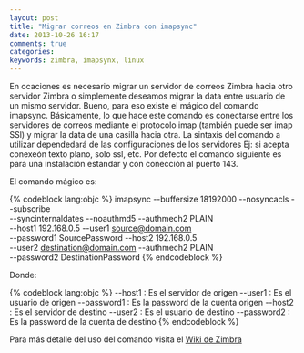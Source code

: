 ```yaml
---
layout: post
title: "Migrar correos en Zimbra con imapsync"
date: 2013-10-26 16:17
comments: true
categories: 
keywords: zimbra, imapsynx, linux
---
```


En ocaciones es necesario migrar un servidor de correos Zimbra hacia otro servidor Zimbra o simplemente deseamos migrar la data entre usuario de un mismo servidor. Bueno, para eso existe el mágico del comando imapsync. Básicamente, lo que hace este comando es conectarse entre los servidores de correos mediante el protocolo imap (también puede ser imap SSl) y migrar la data de una casilla hacia otra.
La sintaxis del comando a utilizar dependedará de las configuraciones de los servidores Ej: si acepta conexeón texto plano, solo ssl, etc. Por defecto el comando siguiente es para una instalación estandar y con conección al puerto 143.

El comando mágico es:

{% codeblock lang:objc %}
imapsync --buffersize 18192000 --nosyncacls --subscribe \
--syncinternaldates --noauthmd5 --authmech2 PLAIN \
--host1 192.168.0.5 --user1 source@domain.com \
--password1 SourcePassword --host2 192.168.0.5 \
--user2 destination@domain.com --authmech2 PLAIN \
--password2 DestinationPassword
{% endcodeblock %}

Donde:

{% codeblock lang:objc %}
--host1 : Es el servidor de origen
--user1 : Es el usuario de origen
--password1 : Es la password de la cuenta origen
--host2 : Es el servidor de destino
--user2 : Es el usuario de destino
--password2 : Es la password de la cuenta de destino
{% endcodeblock %}


Para más detalle del uso del comando visita el <a href="http://wiki.zimbra.com/wiki/Guide_to_imapsync">Wiki de Zimbra </a>

